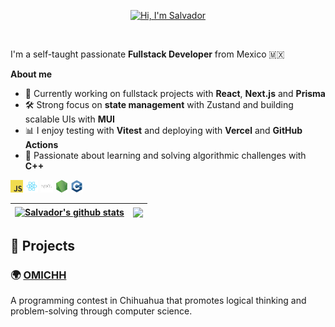 <p align="center">
  <a href="https://github.com/Salvador511">
    <img width="80%" alt="Hi, I'm Salvador" src="https://raw.githubusercontent.com/Salvador511/Salvador511/main/assets/gh-readme-header.png" />
  </a>
</p>

<br />

I'm a self-taught passionate **Fullstack Developer** from Mexico 🇲🇽

**About me**

- 💼 Currently working on fullstack projects with **React**, **Next.js** and **Prisma**
- 🛠️ Strong focus on **state management** with Zustand and building scalable UIs with **MUI**
- 📊 I enjoy testing with **Vitest** and deploying with **Vercel** and **GitHub Actions**
- 🎯 Passionate about learning and solving algorithmic challenges with **C++**

<code><img height="20" alt="javascript" src="https://raw.githubusercontent.com/github/explore/main/topics/javascript/javascript.png"></code>
<code><img height="20" alt="react" src="https://raw.githubusercontent.com/github/explore/main/topics/react/react.png"></code>
<code><img height="20" alt="nextjs" src="https://raw.githubusercontent.com/github/explore/main/topics/nextjs/nextjs.png"></code>
<code><img height="20" alt="nodejs" src="https://raw.githubusercontent.com/github/explore/main/topics/nodejs/nodejs.png"></code>
<code><img height="20" alt="c++" src="https://raw.githubusercontent.com/github/explore/main/topics/cpp/cpp.png"></code>

| <a href="https://github.com/anuraghazra/github-readme-stats"><img align="center" src="https://github-readme-stats.vercel.app/api?username=Salvador511&show_icons=true&include_all_commits=true&theme=react&hide_border=true" alt="Salvador's github stats" /></a> | <a href="https://github.com/anuraghazra/github-readme-stats"><img align="center" src="https://github-readme-stats.vercel.app/api/top-langs/?username=Salvador511&layout=compact&theme=react&hide_border=true" /></a> |
| ------------- | ------------- |

## 🚀 Projects

### 🌍 [OMICHH](https://omichh.org)  
A programming contest in Chihuahua that promotes logical thinking and problem-solving through computer science.

<br />

